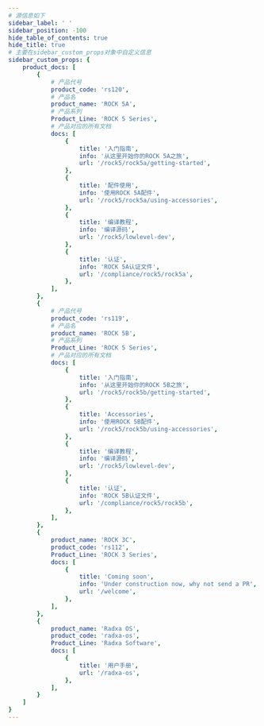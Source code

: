 ```yaml
---
# 源信息如下
sidebar_label: ' '
sidebar_position: -100
hide_table_of_contents: true
hide_title: true
# 主要在sidebar_custom_props对象中自定义信息
sidebar_custom_props: {
	product_docs: [
		{
			# 产品代号
			product_code: 'rs120',
			# 产品名
			product_name: 'ROCK 5A',
			# 产品系列
			Product_Line: 'ROCK 5 Series',
			# 产品对应的所有文档
			docs: [
				{
					title: '入门指南',
					info: '从这里开始你的ROCK 5A之旅',
					url: '/rock5/rock5a/getting-started',
				},
				{
					title: '配件使用',
					info: '使用ROCK 5A配件',
					url: '/rock5/rock5a/using-accessories',
				},
				{
					title: '编译教程',
					info: '编译源码',
					url: '/rock5/lowlevel-dev',
				},
				{
					title: '认证',
					info: 'ROCK 5A认证文件',
					url: '/compliance/rock5/rock5a',
				},
			],
		},
		{
			# 产品代号
			product_code: 'rs119',
			# 产品名
			product_name: 'ROCK 5B',
			# 产品系列
			Product_Line: 'ROCK 5 Series',
			# 产品对应的所有文档
			docs: [
				{
					title: '入门指南',
					info: '从这里开始你的ROCK 5B之旅',
					url: '/rock5/rock5b/getting-started',
				},
				{
					title: 'Accessories',
					info: '使用ROCK 5B配件',
					url: '/rock5/rock5b/using-accessories',
				},
				{
					title: '编译教程',
					info: '编译源码',
					url: '/rock5/lowlevel-dev',
				},
				{
					title: '认证',
					info: 'ROCK 5B认证文件',
					url: '/compliance/rock5/rock5b',
				},
			],
		},
		{
			product_name: 'ROCK 3C',
			product_code: 'rs112',
			Product_Line: 'ROCK 3 Series',
			docs: [
				{
					title: 'Coming soon',
					info: 'Under construction now, why not send a PR',
					url: '/welcome',
				},
			],
		},
		{
			product_name: 'Radxa OS',
			product_code: 'radxa-os',
			Product_Line: 'Radxa Software',
			docs: [
				{
					title: '用户手册',
					url: '/radxa-os',
				},
			],
		}
	]
}
---
```

